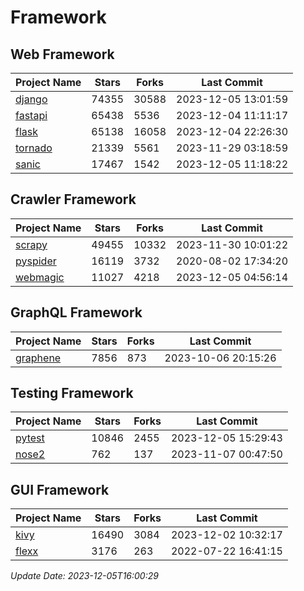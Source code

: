 # Framework

## Web Framework
| Project Name | Stars | Forks | Last Commit |
| ------------ | ----- | ----- | ----------- |
| [django](https://github.com/django/django) | 74355 | 30588 | 2023-12-05 13:01:59 |
| [fastapi](https://github.com/tiangolo/fastapi) | 65438 | 5536 | 2023-12-04 11:11:17 |
| [flask](https://github.com/pallets/flask) | 65138 | 16058 | 2023-12-04 22:26:30 |
| [tornado](https://github.com/tornadoweb/tornado) | 21339 | 5561 | 2023-11-29 03:18:59 |
| [sanic](https://github.com/sanic-org/sanic) | 17467 | 1542 | 2023-12-05 11:18:22 |

## Crawler Framework
| Project Name | Stars | Forks | Last Commit |
| ------------ | ----- | ----- | ----------- |
| [scrapy](https://github.com/scrapy/scrapy) | 49455 | 10332 | 2023-11-30 10:01:22 |
| [pyspider](https://github.com/binux/pyspider) | 16119 | 3732 | 2020-08-02 17:34:20 |
| [webmagic](https://github.com/code4craft/webmagic) | 11027 | 4218 | 2023-12-05 04:56:14 |

## GraphQL Framework
| Project Name | Stars | Forks | Last Commit |
| ------------ | ----- | ----- | ----------- |
| [graphene](https://github.com/graphql-python/graphene) | 7856 | 873 | 2023-10-06 20:15:26 |

## Testing Framework
| Project Name | Stars | Forks | Last Commit |
| ------------ | ----- | ----- | ----------- |
| [pytest](https://github.com/pytest-dev/pytest) | 10846 | 2455 | 2023-12-05 15:29:43 |
| [nose2](https://github.com/nose-devs/nose2) | 762 | 137 | 2023-11-07 00:47:50 |

## GUI Framework
| Project Name | Stars | Forks | Last Commit |
| ------------ | ----- | ----- | ----------- |
| [kivy](https://github.com/kivy/kivy) | 16490 | 3084 | 2023-12-02 10:32:17 |
| [flexx](https://github.com/flexxui/flexx) | 3176 | 263 | 2022-07-22 16:41:15 |

*Update Date: 2023-12-05T16:00:29*